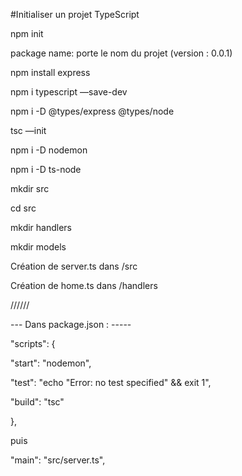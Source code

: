 #Initialiser un projet TypeScript

npm init

package name: porte le nom du projet (version : 0.0.1)

npm install express

npm i typescript —save-dev

npm i -D @types/express @types/node

tsc —init

npm i -D nodemon

npm i -D ts-node

mkdir src

cd src

mkdir handlers

mkdir models

Création de server.ts dans /src

Création de home.ts dans /handlers

//////

--- Dans package.json : -----

"scripts": {

"start": "nodemon",

"test": "echo \"Error: no test specified\" && exit 1",

"build": "tsc"

},

puis

"main": "src/server.ts",